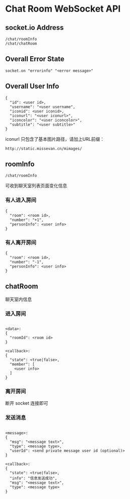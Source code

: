# Chat Room WebSocket API


## socket.io Address

```
/chat/roomInfo
/chat/chatRoom
```

## Overall Error State

```socket.on "errorinfo" "<error message>"```

## Overall User Info

```
{
  "id": <user id>,
  "username": "<user username",
  "iconid": <user iconid>,
  "iconurl": "<user iconurl>",
  "iconcolor": "<user iconcolor>",
  "subtitle": "<user subtitle>"
}
```

iconurl 只包含了基本图片路径，请加上URL前缀：

``` http://static.missevan.cn/mimages/ ```


## roomInfo

```/chat/roomInfo```

可收到聊天室列表页面变化信息

### 有人进入房间

```socket.on "enter room"
{
  "room": <room id>,
  "number": "+1",
  "personInfo": <user info>
}
```

### 有人离开房间

```socket.on "leave room"
{
  "room": <room id>,
  "number": "-1",
  "personInfo": <user info>
}
```

## chatRoom

聊天室内信息

### 进入房间

```socket.emit "enter room" <data> <callback>

<data>:
{
  "roomId": <room id>
}

<callback>:
{
  "state": <true|false>,
  "member": [
    <user info>
  ]
}
```

### 离开房间

断开 socket 连接即可

### 发送消息

```socket.emit "send message" <message> <callback>

<message>:
{
  "msg": "<message text>",
  "type": <message type>,
  "userId": <send private message user id (optional)>
}

<callback>:
{
  "state": <true|false>,
  "info": "信息发送成功",
  "msg": "<message text>",
  "type": <message type>
}
```
